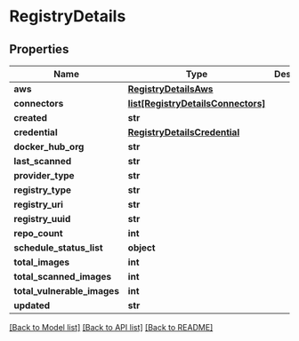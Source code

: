 # RegistryDetails

## Properties
Name | Type | Description | Notes
------------ | ------------- | ------------- | -------------
**aws** | [**RegistryDetailsAws**](RegistryDetailsAws.md) |  | [optional] 
**connectors** | [**list[RegistryDetailsConnectors]**](RegistryDetailsConnectors.md) |  | [optional] 
**created** | **str** |  | [optional] 
**credential** | [**RegistryDetailsCredential**](RegistryDetailsCredential.md) |  | [optional] 
**docker_hub_org** | **str** |  | [optional] 
**last_scanned** | **str** |  | [optional] 
**provider_type** | **str** |  | [optional] 
**registry_type** | **str** |  | [optional] 
**registry_uri** | **str** |  | [optional] 
**registry_uuid** | **str** |  | [optional] 
**repo_count** | **int** |  | [optional] 
**schedule_status_list** | **object** |  | [optional] 
**total_images** | **int** |  | [optional] 
**total_scanned_images** | **int** |  | [optional] 
**total_vulnerable_images** | **int** |  | [optional] 
**updated** | **str** |  | [optional] 

[[Back to Model list]](../README.md#documentation-for-models) [[Back to API list]](../README.md#documentation-for-api-endpoints) [[Back to README]](../README.md)

